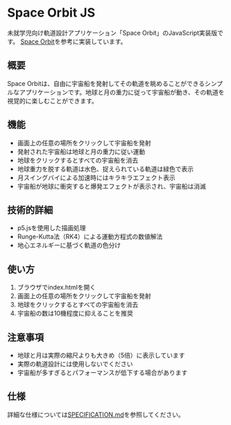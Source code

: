 # Space Orbit JS

未就学児向け軌道設計アプリケーション「Space Orbit」のJavaScript実装版です。
[Space Orbit](https://zenn.dev/ta168/articles/space-orbit_app)を参考に実装しています。

## 概要

Space Orbitは、自由に宇宙船を発射してその軌道を眺めることができるシンプルなアプリケーションです。地球と月の重力に従って宇宙船が動き、その軌道を視覚的に楽しむことができます。


## 機能

- 画面上の任意の場所をクリックして宇宙船を発射
- 発射された宇宙船は地球と月の重力に従い運動
- 地球をクリックするとすべての宇宙船を消去
- 地球重力を脱する軌道は水色、捉えられている軌道は緑色で表示
- 月スイングバイによる加速時にはキラキラエフェクト表示
- 宇宙船が地球に衝突すると爆発エフェクトが表示され、宇宙船は消滅

## 技術的詳細

- p5.jsを使用した描画処理
- Runge-Kutta法（RK4）による運動方程式の数値解法
- 地心エネルギーに基づく軌道の色分け

## 使い方

1. ブラウザでindex.htmlを開く
2. 画面上の任意の場所をクリックして宇宙船を発射
3. 地球をクリックするとすべての宇宙船を消去
4. 宇宙船の数は10機程度に抑えることを推奨

## 注意事項

- 地球と月は実際の縮尺よりも大きめ（5倍）に表示しています
- 実際の軌道設計には使用しないでください
- 宇宙船が多すぎるとパフォーマンスが低下する場合があります

## 仕様

詳細な仕様については[SPECIFICATION.md](SPECIFICATION.md)を参照してください。
